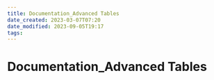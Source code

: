 ```yaml
---
title: Documentation_Advanced Tables
date_created: 2023-03-07T07:20
date_modified: 2023-09-05T19:17
tags:
---
```

# Documentation_Advanced Tables
